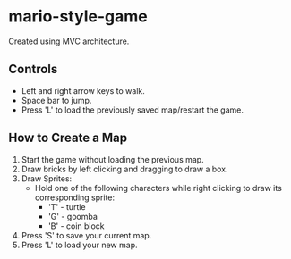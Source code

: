 # mario-style-game
Created using MVC architecture. 

## Controls
* Left and right arrow keys to walk.
* Space bar to jump.
* Press 'L' to load the previously saved map/restart the game.

## How to Create a Map
1) Start the game without loading the previous map.
2) Draw bricks by left clicking and dragging to draw a box. 
3) Draw Sprites:
    * Hold one of the following characters while right clicking to draw its corresponding sprite:
        * 'T' - turtle
        * 'G' - goomba
        * 'B' - coin block
4) Press 'S' to save your current map.
5) Press 'L' to load your new map.